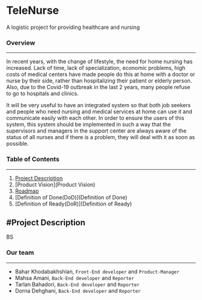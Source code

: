# TeleNurse

A logistic project for providing healthcare and nursing


### Overview

---

In recent years, with the change of lifestyle, the need for home nursing has increased. Lack of time, lack of specialization, economic problems, high costs of medical centers have made people do this at home with a doctor or nurse by their side, rather than hospitalizing their patient or elderly person. Also, due to the Covid-19 outbreak in the last 2 years, many people refuse to go to hospitals and clinics.

It will be very useful to have an integrated system so that both job seekers and people who need nursing and medical services at home can use it and communicate easily with each other. In order to ensure the users of this system, this system should be implemented in such a way that the supervisors and managers in the support center are always aware of the status of all nurses and if there is a problem, they will deal with it as soon as possible.

### Table of Contents

---
1. [Project Description](#project-description)
1. [Product Vision](Product Vision)
3. [Roadmap](Roadmap)
4. [Definition of Done(DoD)](Definition of Done)
5. [Definition of Ready(DoR)](Definition of Ready)

#Project Description
---
BS

### Our team

---

* Bahar Khodabakhshian, `Front-End developer` and `Product-Manager`
* Mahsa Amani, `Back-End developer` and `Reporter`
* Tarlan Bahadori, `Back-End developer` and `Reporter`
* Dorna Dehghani, `Back-End developer` and `Reporter`

